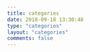 ```yaml
---
title: categories
date: 2018-09-18 13:30:48
type: "categories"
layout: "categories"
comments: false
---
```

